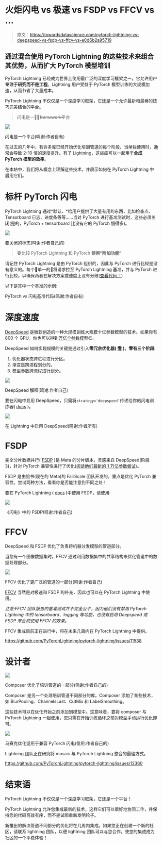# 火炬闪电 vs 极速 vs FSDP vs FFCV vs …

> 原文：<https://towardsdatascience.com/pytorch-lightning-vs-deepspeed-vs-fsdp-vs-ffcv-vs-e0d6b2a95719>

## 通过混合使用 PyTorch Lightning 的这些技术来组合其优势，从而扩大 PyTorch 模型培训

PyTorch Lightning 已经成为世界上使用最广泛的深度学习框架之一，它允许用户**专注于研究而不是工程**。Lightning 用户受益于 PyTorch 模型训练的大规模加速，从而节省了大量成本。

PyTorch Lightning 不仅仅是一个深度学习框架，它还是一个允许最新和最棒的技巧完美结合的平台。

> 闪电是一个̶f̶r̶a̶m̶e̶w̶o̶r̶k̶平台

![](img/1387b7a4795a9ceed45b8a4796fb5190.png)

闪电是一个平台(鸣谢:作者自有)

在过去的几年中，有许多库已经开始优化培训管道的每个阶段，当单独使用时，通常会导致 2-10 倍的速度提升。有了 Lightning，这些库可以一起用于**合成 PyTorch 模型的效率**。

在本帖中，我们将从概念上理解这些技术，并展示如何在 PyTorch Lightning 中启用它们。

# 标杆 PyTorch 闪电

PyTorch Lightning 通过*默认、*给用户提供了大量有用的东西，比如检查点、Tensorboard 日志、进度条等等……当对 PyTorch 进行基准测试时，这些必须关闭(是的，PyTorch + tensorboard 比没有它的 PyTorch 慢得多)。

![](img/8f5a1985b9331d8462281f5ef9a0a911.png)

要关闭的标志(鸣谢:作者自己的)

> 要比较 PyTorch Lightning 和 PyTorch **禁用“附加功能”**

请记住 PyTorch Lightning 是由 PyTorch 组织的，因此与 PyTorch 进行比较是没有意义的。每个👏单一的👏将请求拉至 PyTorch Lightning 基准，并与 PyTorch 进行比较，以确保两者在解决方案或速度上没有分歧([查看代码！](https://github.com/PyTorchLightning/pytorch-lightning/blob/master/tests/benchmarks/test_basic_parity.py))

以下是其中一个基准的示例:

PyTorch vs 闪电基准代码(鸣谢:作者自有)

# 深度速度

[DeepSpeed](https://github.com/microsoft/DeepSpeed) 是微软创造的一种大规模训练大规模十亿参数模型的技术。如果你有 800 个 GPU，你也可以得到[万亿个参数模型](https://www.microsoft.com/en-us/research/blog/deepspeed-extreme-scale-model-training-for-everyone/)😉。

DeepSpeed 如何实现规模的关键是通过引入**零冗余优化器(** [**零**](https://www.deepspeed.ai/tutorials/zero/) **)。零有三个阶段:**

1.  优化器状态跨进程进行分区。
2.  渐变是跨进程划分的。
3.  模型参数跨流程进行划分。

![](img/4332e19ad9ca0b7d2523ca1c7aafc87e.png)

DeepSpeed 解释(鸣谢:作者自己)

要在闪电中启用 DeepSpeed，只需将`strategy='deepspeed'`传递给你的闪电训练器( [docs](https://pytorch-lightning.readthedocs.io/en/1.2.0/advanced/multi_gpu.html?highlight=deepspeed#deepspeed) )。

![](img/2fcb7c200719815b1090fc3f30b76e75.png)

在 Lightning 中启用 DeepSpeed(鸣谢:作者所有)

# FSDP

完全分片数据并行( [FSDP](https://fairscale.readthedocs.io/en/stable/api/nn/fsdp.html) )是 Meta 的分片版本，灵感来自 DeepSpeed(阶段 3)，针对 PyTorch 兼容性进行了优化([阅读他们最新的 1 万亿参数尝试](https://pytorch.medium.com/training-a-1-trillion-parameter-model-with-pytorch-fully-sharded-data-parallel-on-aws-3ac13aa96cff))。

FSDP 是由脸书(现在的 Meta)的 FairScale 团队开发的，重点是优化 PyTorch 兼容性。尝试两种方法，看看你是否能注意到不同之处！

要在 PyTorch Lightning ( [docs](https://pytorch-lightning.readthedocs.io/en/stable/advanced/advanced_gpu.html) )中使用 FSDP，请使用:

![](img/4fb054db1eac7e94e2b1a2ea6fd721d7.png)

《闪电》中的 FSDP(鸣谢:作者自己)

# FFCV

DeepSpeed 和 FSDP 优化了负责跨机器分发模型的管道部分。

当您有一个图像数据集时，FFCV 通过利用数据集中的共享结构来优化管道中的数据处理部分。

![](img/ab6c94d3ae1d557351d30cb2980c48f4.png)

FFCV 优化了更广泛的管道的一部分(鸣谢:作者自己)

[FFCV](https://github.com/libffcv/ffcv) 当然是对极速和 FSDP 的补充，因此也可以在 PyTorch Lightning 中使用。

*注意:FFCV 团队报告的基准测试并不完全公平，因为他们没有禁用 PyTorch Lightning 中的 tensorboard、logging 等功能，也没有启用 Deepspeed 或 FSDP 来合成使用 FFCV 的效果。*

FFCV 集成目前正在进行中，将在未来几周内在 PyTorch Lightning 中提供。

<https://github.com/PyTorchLightning/pytorch-lightning/issues/11538>  

# 设计者

![](img/ff3f528e5d439bdef9823d8a6a0d97e5.png)

Composer 优化了培训管道的一部分(鸣谢:作者自己的)

Composer 是另一个处理培训管道不同部分的库。Composer 添加了某些技术，如 BlurPooling、ChannelsLast、CutMix 和 LabelSmoothing。

这些技术可以在优化开始之前添加到模型中。这意味着，要将 composer 与 PyTorch Lightning 一起使用，您只需在开始训练循环之前对模型手动运行优化即可。

![](img/34f8a4407a91dc72e71cb6b35c7e84cb.png)

马赛克优化适用于兼容 PyTorch 闪电(信用:作者自己的)

Lightning 团队正在研究将 mosaic 与 PyTorch Lightning 整合的最佳方式。

<https://github.com/PyTorchLightning/pytorch-lightning/issues/12360>  

# 结束语

PyTorch Lightning 不仅仅是一个深度学习框架，它还是一个平台！

PyTorch Lightning 允许您集成最新的技术，这样它们可以很好地协同工作，并保持您的代码高效有序，而不是试图重新发明轮子。

新推出的解决管道不同部分的优化将在几周内集成。如果您正在创建一个新的社区，请联系 lightning 团队，以便 lightning 团队可以与您合作，使您的集成成为社区的一个平稳体验！